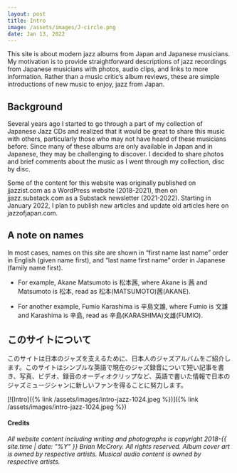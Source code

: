 ```yaml
---
layout: post
title: Intro
image: /assets/images/J-circle.png
date: Jan 13, 2022
---
```

This site is about modern jazz albums from Japan and Japanese musicians. My motivation is to provide straightforward descriptions of jazz recordings from Japanese musicians with photos, audio clips, and links to more information. Rather than a music critic’s album reviews, these are simple introductions of new music to enjoy, jazz from Japan.

## Background 

Several years ago I started to go through a part of my collection of Japanese Jazz CDs and realized that it would be great to share this music with others, particularly those who may not have heard of these musicians before. Since many of these albums are only available in Japan and in Japanese, they may be challenging to discover. I decided to share photos and brief comments about the music as I went through my collection, disc by disc.

Some of the content for this website was originally published on jjazzist.com as a WordPress website (2018-2021), then on jjazz.substack.com as a Substack newsletter (2021-2022). Starting in January 2022, I plan to publish new articles and update old articles here on jazzofjapan.com.


## A note on names

In most cases, names on this site are shown in “first name last name” order in English (given name first), and “last name first name” order in Japanese (family name first).

* For example, Akane Matsumoto is 松本茜, where Akane is 茜 and Matsumoto is 松本, read as 松本(MATSUMOTO)茜(AKANE).

* For another example, Fumio Karashima is 辛島文雄, where Fumio is 文雄 and Karashima is 辛島, read as 辛島(KARASHIMA)文雄(FUMIO).


## このサイトについて

このサイトは日本のジャズを支えるために、日本人のジャズアルバムをご紹介します。このサイトはシンプルな英語で現在のジャズ録音について短い記事を書き、写真、ビデオ、録音のオーディオクリップなど、英語で書いた情報で日本のジャズミュージシャンに新しいファンを得ることに努力します。

[![Intro]({% link /assets/images/intro-jazz-1024.jpeg %})]({% link /assets/images/intro-jazz-1024.jpeg %})

#### Credits

*All website content including writing and photographs is copyright 2018-{{ site.time | date: "%Y" }} Brian McCrory. All rights reserved. Album cover art is owned by respective artists. Musical audio content is owned by respective artists.*